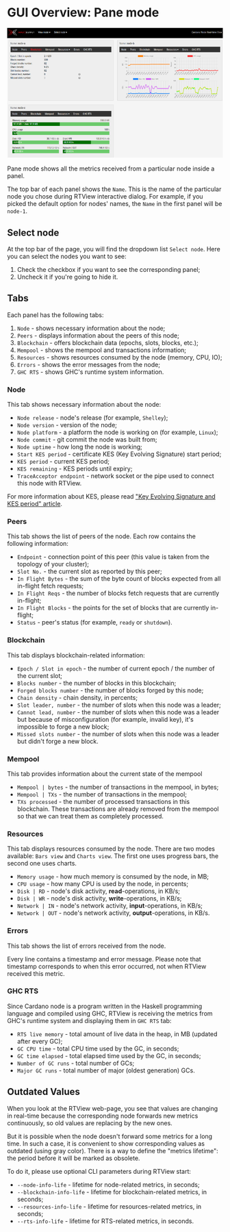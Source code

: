 # GUI Overview: Pane mode

![Pane mode](../images/screenshot-pane-mode.png)

Pane mode shows all the metrics received from a particular node inside a panel.

The top bar of each panel shows the `Name`. This is the name of the particular node you chose during RTView interactive dialog. For example, if you picked the default option for nodes' names, the `Name` in the first panel will be `node-1`.

## Select node

At the top bar of the page, you will find the dropdown list `Select node`. Here you can select the nodes you want to see:

1. Check the checkbox if you want to see the corresponding panel;
2. Uncheck it if you're going to hide it.

## Tabs

Each panel has the following tabs:

1. `Node` - shows necessary information about the node;
2. `Peers` - displays information about the peers of this node;
3. `Blockchain` - offers blockchain data (epochs, slots, blocks, etc.);
4. `Mempool` - shows the mempool and transactions information;
5. `Resources` - shows resources consumed by the node (memory, CPU, IO);
6. `Errors` - shows the error messages from the node;
7. `GHC RTS` - shows GHC's runtime system information.

### Node

This tab shows necessary information about the node:

* `Node release` - node's release (for example, `Shelley`);
* `Node version` - version of the node;
* `Node platform` - a platform the node is working on (for example, `Linux`);
* `Node commit` - git commit the node was built from;
* `Node uptime` - how long the node is working;
* `Start KES period` - certificate KES (Key Evolving Signature) start period;
* `KES period` - current KES period;
* `KES remaining` - KES periods until expiry;
* `TraceAcceptor endpoint` - network socket or the pipe used to connect this node with RTView.

For more information about KES, please read ["Key Evolving Signature and KES period" article](https://docs.cardano.org/projects/cardano-node/en/latest/stake-pool-operations/KES_period.html).

### Peers

This tab shows the list of peers of the node. Each row contains the following information:

* `Endpoint` - connection point of this peer (this value is taken from the topology of your cluster);
* `Slot No.` - the current slot as reported by this peer;
* `In Flight Bytes` - the sum of the byte count of blocks expected from all in-flight fetch requests;
* `In Flight Reqs` - the number of blocks fetch requests that are currently in-flight;
* `In Flight Blocks` - the points for the set of blocks that are currently in-flight;
* `Status` - peer's status (for example, `ready` or `shutdown`).

### Blockchain

This tab displays blockchain-related information:

* `Epoch / Slot in epoch` - the number of current epoch / the number of the current slot;
* `Blocks number` - the number of blocks in this blockchain;
* `Forged blocks number` - the number of blocks forged by this node;
* `Chain density` - chain density, in percents;
* `Slot leader, number` - the number of slots when this node was a leader;
* `Cannot lead, number` - the number of slots when this node was a leader but because of misconfiguration (for example, invalid key), it's impossible to forge a new block;
* `Missed slots number` - the number of slots when this node was a leader but didn't forge a new block.

### Mempool

This tab provides information about the current state of the mempool

* `Mempool | bytes` - the number of transactions in the mempool, in bytes;
* `Mempool | TXs` - the number of transactions in the mempool;
* `TXs processed` - the number of processed transactions in this blockchain. These transactions are already removed from the mempool so that we can treat them as completely processed.

### Resources

This tab displays resources consumed by the node. There are two modes available: `Bars view` and `Charts view`. The first one uses progress bars, the second one uses charts.

* `Memory usage` - how much memory is consumed by the node, in MB;
* `CPU usage` - how many CPU is used by the node, in percents;
* `Disk | RD` - node's disk activity, **read**-operations, in KB/s;
* `Disk | WR` - node's disk activity, **write**-operations, in KB/s;
* `Network | IN` - node's network activity, **input**-operations, in KB/s;
* `Network | OUT` - node's network activity, **output**-operations, in KB/s.

### Errors

This tab shows the list of errors received from the node.

Every line contains a timestamp and error message. Please note that timestamp corresponds to when this error occurred, not when RTView received this metric.

### GHC RTS

Since Cardano node is a program written in the Haskell programming language and compiled using GHC, RTView is receiving the metrics from GHC's runtime system and displaying them in `GHC RTS` tab:

* `RTS live memory` - total amount of live data in the heap, in MB (updated after every GC);
* `GC CPU time` - total CPU time used by the GC, in seconds;
* `GC time elapsed` - total elapsed time used by the GC, in seconds;
* `Number of GC runs` - total number of GCs;
* `Major GC runs` - total number of major (oldest generation) GCs.

## Outdated Values

When you look at the RTView web-page, you see that values are changing in real-time because the corresponding node forwards new metrics continuously, so old values are replacing by the new ones.

But it is possible when the node doesn't forward some metrics for a long time. In such a case, it is convenient to show corresponding values as outdated (using gray color). There is a way to define the "metrics lifetime": the period before it will be marked as obsolete.

To do it, please use optional CLI parameters during RTView start:

* `--node-info-life` - lifetime for node-related metrics, in seconds;
* `--blockchain-info-life` - lifetime for blockchain-related metrics, in seconds;
* `--resources-info-life` - lifetime for resources-related metrics, in seconds;
* `--rts-info-life` - lifetime for RTS-related metrics, in seconds.
